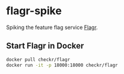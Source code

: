 # flagr-spike

Spiking the feature flag service [Flagr](https://github.com/checkr/flagr).

## Start Flagr in Docker

```sh
docker pull checkr/flagr
docker run -it -p 18000:18000 checkr/flagr
```
